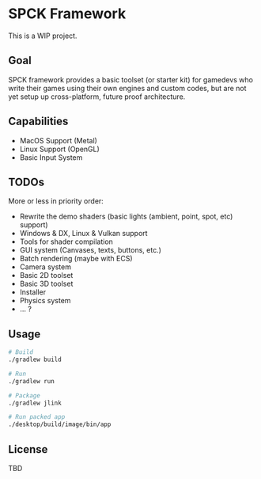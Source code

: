 # SPCK Framework

This is a WIP project.

## Goal

SPCK framework provides a basic toolset (or starter kit) for gamedevs who write their 
games using their own engines and custom codes, but are not yet setup up cross-platform, future proof
architecture.

## Capabilities

* MacOS Support (Metal)
* Linux Support (OpenGL)
* Basic Input System

## TODOs

More or less in priority order:

* Rewrite the demo shaders (basic lights (ambient, point, spot, etc) support)
* Windows & DX, Linux & Vulkan support
* Tools for shader compilation
* GUI system (Canvases, texts, buttons, etc.)
* Batch rendering (maybe with ECS)
* Camera system
* Basic 2D toolset
* Basic 3D toolset
* Installer
* Physics system
* ... ?

## Usage

```bash
# Build
./gradlew build
```

```bash
# Run
./gradlew run
```

```bash
# Package
./gradlew jlink
```

```bash
# Run packed app 
./desktop/build/image/bin/app
```

## License

TBD